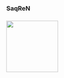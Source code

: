 ### SaqReN
### <img height="137.3px" src="https://github-readme-stats.vercel.app/api?username=s4qren&hide_title=true&hide_border=true&theme=cobalt&show_icons=true&include_all_commits=true&&line_height=21"/>

<!--
**S4qReN/S4qReN** is a ✨ _special_ ✨ repository because its `README.md` (this file) appears on your GitHub profile.

Here are some ideas to get you started:

- 🔭 I’m currently working on ...
- 🌱 I’m currently learning ...
- 👯 I’m looking to collaborate on ...
- 🤔 I’m looking for help with ...
- 💬 Ask me about ...
- 📫 How to reach me: ...
- 😄 Pronouns: ...
- ⚡ Fun fact: ...
-->
